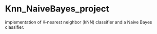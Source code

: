 # Knn_NaiveBayes_project
implementation of K-nearest neighbor (kNN) classifier  and a Naive Bayes classifier.
